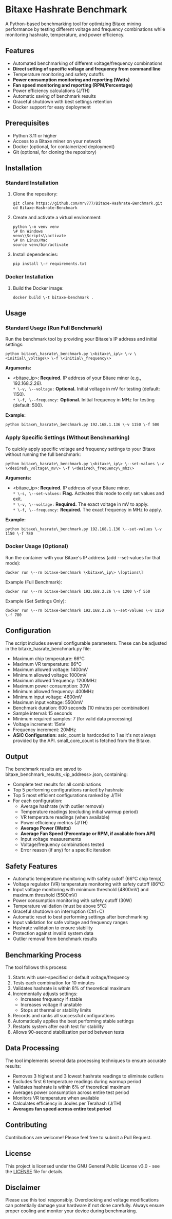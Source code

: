 # **Bitaxe Hashrate Benchmark**

A Python-based benchmarking tool for optimizing Bitaxe mining performance by testing different voltage and frequency combinations while monitoring hashrate, temperature, and power efficiency.

## **Features**

* Automated benchmarking of different voltage/frequency combinations  
* **Direct setting of specific voltage and frequency from command line**  
* Temperature monitoring and safety cutoffs  
* **Power consumption monitoring and reporting (Watts)**  
* **Fan speed monitoring and reporting (RPM/Percentage)**  
* Power efficiency calculations (J/TH)  
* Automatic saving of benchmark results  
* Graceful shutdown with best settings retention  
* Docker support for easy deployment

## **Prerequisites**

* Python 3.11 or higher  
* Access to a Bitaxe miner on your network  
* Docker (optional, for containerized deployment)  
* Git (optional, for cloning the repository)

## **Installation**

### **Standard Installation**

1. Clone the repository:  
   ```
   git clone https://github.com/mrv777/Bitaxe-Hashrate-Benchmark.git  
   cd Bitaxe-Hashrate-Benchmark
   ```

2. Create and activate a virtual environment:  
   ```
   python \-m venv venv  
   \# On Windows  
   venv\\Scripts\\activate  
   \# On Linux/Mac  
   source venv/bin/activate
   ```

3. Install dependencies:  
   ```
   pip install \-r requirements.txt
   ```

### **Docker Installation**

1. Build the Docker image:  
   ```
   docker build \-t bitaxe-benchmark .
   ```

## **Usage**

### **Standard Usage (Run Full Benchmark)**

Run the benchmark tool by providing your Bitaxe's IP address and initial settings:  
```
python bitaxe\_hasrate\_benchmark.py \<bitaxe\_ip\> \-v \<initial\_voltage\> \-f \<initial\_frequency\>
```

**Arguments:**

* \<bitaxe\_ip\>: **Required.** IP address of your Bitaxe miner (e.g., 192.168.2.26).  
```* \-v, \--voltage:``` **Optional.** Initial voltage in mV for testing (default: 1150).  
```* \-f, \--frequency:``` **Optional.** Initial frequency in MHz for testing (default: 500).

**Example:**  
```
python bitaxe\_hasrate\_benchmark.py 192.168.1.136 \-v 1150 \-f 500
```

### **Apply Specific Settings (Without Benchmarking)**

To quickly apply specific voltage and frequency settings to your Bitaxe without running the full benchmark:  
```
python bitaxe\_hasrate\_benchmark.py \<bitaxe\_ip\> \--set-values \-v \<desired\_voltage\_mv\> \-f \<desired\_frequency\_mhz\>
```

**Arguments:**

* \<bitaxe\_ip\>: **Required.** IP address of your Bitaxe miner.  
```* \-s, \--set-values:``` **Flag.** Activates this mode to only set values and exit.  
```* \-v, \--voltage:``` **Required.** The exact voltage in mV to apply.  
```* \-f, \--frequency:``` **Required.** The exact frequency in MHz to apply.

**Example:**  
```
python bitaxe\_hasrate\_benchmark.py 192.168.1.136 \--set-values \-v 1150 \-f 780
```

### **Docker Usage (Optional)**

Run the container with your Bitaxe's IP address (add \--set-values for that mode):  
```
docker run \--rm bitaxe-benchmark \<bitaxe\_ip\> \[options\]
```

Example (Full Benchmark):  
```
docker run \--rm bitaxe-benchmark 192.168.2.26 \-v 1200 \-f 550
```

Example (Set Settings Only):  
```
docker run \--rm bitaxe-benchmark 192.168.2.26 \--set-values \-v 1150 \-f 780
```

## **Configuration**

The script includes several configurable parameters. These can be adjusted in the bitaxe\_hasrate\_benchmark.py file:

* Maximum chip temperature: 66°C  
* Maximum VR temperature: 86°C  
* Maximum allowed voltage: 1400mV  
* Minimum allowed voltage: 1000mV  
* Maximum allowed frequency: 1200MHz  
* Maximum power consumption: 30W  
* Minimum allowed frequency: 400MHz  
* Minimum input voltage: 4800mV  
* Maximum input voltage: 5500mV  
* Benchmark duration: 600 seconds (10 minutes per combination)  
* Sample interval: 15 seconds  
* Minimum required samples: 7 (for valid data processing)  
* Voltage increment: 15mV  
* Frequency increment: 20MHz  
* **ASIC Configuration:** asic\_count is hardcoded to 1 as it's not always provided by the API. small\_core\_count is fetched from the Bitaxe.

## **Output**

The benchmark results are saved to bitaxe\_benchmark\_results\_\<ip\_address\>.json, containing:

* Complete test results for all combinations  
* Top 5 performing configurations ranked by hashrate  
* Top 5 most efficient configurations ranked by J/TH  
* For each configuration:  
  * Average hashrate (with outlier removal)  
  * Temperature readings (excluding initial warmup period)  
  * VR temperature readings (when available)  
  * Power efficiency metrics (J/TH)  
  * **Average Power (Watts)**  
  * **Average Fan Speed (Percentage or RPM, if available from API)**  
  * Input voltage measurements  
  * Voltage/frequency combinations tested  
  * Error reason (if any) for a specific iteration

## **Safety Features**

* Automatic temperature monitoring with safety cutoff (66°C chip temp)  
* Voltage regulator (VR) temperature monitoring with safety cutoff (86°C)  
* Input voltage monitoring with minimum threshold (4800mV) and maximum threshold (5500mV)  
* Power consumption monitoring with safety cutoff (30W)  
* Temperature validation (must be above 5°C)  
* Graceful shutdown on interruption (Ctrl+C)  
* Automatic reset to best performing settings after benchmarking  
* Input validation for safe voltage and frequency ranges  
* Hashrate validation to ensure stability  
* Protection against invalid system data  
* Outlier removal from benchmark results

## **Benchmarking Process**

The tool follows this process:

1. Starts with user-specified or default voltage/frequency  
2. Tests each combination for 10 minutes  
3. Validates hashrate is within 8% of theoretical maximum  
4. Incrementally adjusts settings:  
   * Increases frequency if stable  
   * Increases voltage if unstable  
   * Stops at thermal or stability limits  
5. Records and ranks all successful configurations  
6. Automatically applies the best performing stable settings  
7. Restarts system after each test for stability  
8. Allows 90-second stabilization period between tests

## **Data Processing**

The tool implements several data processing techniques to ensure accurate results:

* Removes 3 highest and 3 lowest hashrate readings to eliminate outliers  
* Excludes first 6 temperature readings during warmup period  
* Validates hashrate is within 6% of theoretical maximum  
* Averages power consumption across entire test period  
* Monitors VR temperature when available  
* Calculates efficiency in Joules per Terahash (J/TH)  
* **Averages fan speed across entire test period**

## **Contributing**

Contributions are welcome\! Please feel free to submit a Pull Request.

## **License**

This project is licensed under the GNU General Public License v3.0 \- see the [LICENSE](https://www.google.com/search?q=LICENSE) file for details.

## **Disclaimer**

Please use this tool responsibly. Overclocking and voltage modifications can potentially damage your hardware if not done carefully. Always ensure proper cooling and monitor your device during benchmarking.